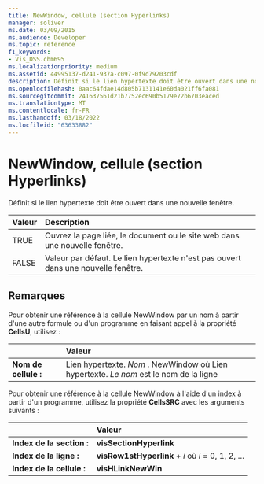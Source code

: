 ```yaml
---
title: NewWindow, cellule (section Hyperlinks)
manager: soliver
ms.date: 03/09/2015
ms.audience: Developer
ms.topic: reference
f1_keywords:
- Vis_DSS.chm695
ms.localizationpriority: medium
ms.assetid: 44995137-d241-937a-c097-0f9d79203cdf
description: Définit si le lien hypertexte doit être ouvert dans une nouvelle fenêtre.
ms.openlocfilehash: 0aac64fdae14d805b7131141e60da021ff6fa081
ms.sourcegitcommit: 241637561d21b7752ec690b5179e72b6703eaced
ms.translationtype: MT
ms.contentlocale: fr-FR
ms.lasthandoff: 03/18/2022
ms.locfileid: "63633882"
---
```

# <a name="newwindow-cell-hyperlinks-section"></a>NewWindow, cellule (section Hyperlinks)

Définit si le lien hypertexte doit être ouvert dans une nouvelle fenêtre.
  
|**Valeur**|**Description**|
|:-----|:-----|
| TRUE  <br/> | Ouvrez la page liée, le document ou le site web dans une nouvelle fenêtre. |
| FALSE  <br/> | Valeur par défaut. Le lien hypertexte n'est pas ouvert dans une nouvelle fenêtre. |
   
## <a name="remarks"></a>Remarques

Pour obtenir une référence à la cellule NewWindow par un nom à partir d'une autre formule ou d'un programme en faisant appel à la propriété **CellsU**, utilisez : 
  
||Valeur |
|:-----|:-----|
| **Nom de cellule :**  <br/> | Lien hypertexte.  *Nom*  . NewWindow où Lien hypertexte.  *Le nom*  est le nom de la ligne  <br/> |
   
Pour obtenir une référence à la cellule NewWindow à l'aide d'un index à partir d'un programme, utilisez la propriété **CellsSRC** avec les arguments suivants : 
  
||Valeur |
|:-----|:-----|
| **Index de la section :**  <br/> |**visSectionHyperlink** <br/> |
| **Index de la ligne :**  <br/> |**visRow1stHyperlink** +   *i* où *i* = 0, 1, 2, ... |
| **Index de la cellule :**  <br/> |**visHLinkNewWin** <br/> |
   

